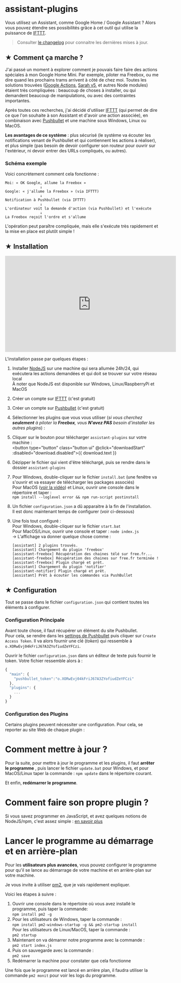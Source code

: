 # assistant-plugins

Vous utilisez un Assistant, comme Google Home / Google Assistant ? Alors vous pouvez étendre ses possibilités grâce à cet outil qui utilise la puissance de [IFTTT](http://www.ifttt.com/).

> Consulter [le changelog](https://github.com/Aymkdn/assistant-plugins/blob/master/changelog.md) pour connaitre les dernières mises à jour.

## ★ Comment ça marche ?

J'ai passé un moment à explorer comment je pouvais faire faire des actions spéciales à mon Google Home Mini. Par exemple, piloter ma Freebox, ou me dire quand les prochains trams arrivent à côté de chez moi. Toutes les solutions trouvées ([Google Actions](https://developers.google.com/actions/), [Sarah v5](https://github.com/NGRP/node-red-contrib-viseo), et autres Node modules) étaient très compliquées : beaucoup de choses à installer, ou qui demandent beaucoup de manipulations, ou avec des contraintes importantes.

Après toutes ces recherches, j'ai décidé d'utiliser [IFTTT](http://www.ifttt.com/) (qui permet de dire ce que l'on souhaite à son Assistant et d'avoir une action associée), en combinaison avec [Pushbullet](https://www.pushbullet.com/) et une machine sous Windows, Linux ou MacOS.

**Les avantages de ce système**  : plus sécurisé (le système va écouter les notifications venant de Pushbullet et qui contiennent les actions à réaliser), et plus simple (pas besoin de devoir configurer son routeur pour ouvrir sur l'extérieur, ni devoir entrer des URLs compliqués, ou autres).

### Schéma exemple

Voici concrètement comment cela fonctionne :
```
Moi: « OK Google, allume la Freebox »
                ↓    
Google: « j'allume la Freebox » (via IFTTT)
                ↓    
Notification à Pushbullet (via IFTTT)
                ↓    
L'ordinateur voit la demande d'action (via Pushbullet) et l'exécute
                ↓    
La Freebox reçoit l'ordre et s'allume 
```

L'opération peut paraître compliquée, mais elle s'exécute très rapidement et la mise en place est plutôt simple !

## ★ Installation

<iframe width="560" height="315" src="https://www.youtube.com/embed/Gmt4tIPH_fk?rel=0" frameborder="0" allowfullscreen></iframe>
  
L'installation passe par quelques étapes :

  1. Installer [NodeJS](https://nodejs.org/en/) sur une machine qui sera allumée 24h/24, qui exécutera les actions demandées et qui doit se trouver sur votre réseau local  
  À noter que NodeJS est disponible sur Windows, Linux/RaspberryPi et MacOS  
    
  2. Créer un compte sur [IFTTT](http://www.ifttt.com/) (c'est gratuit)  
    
  3. Créer un compte sur [Pushbullet](https://www.pushbullet.com/) (c'est gratuit)  
    
  4. Sélectionner les plugins que vous vous utiliser (*si vous cherchez **seulement** à piloter la **Freebox**, vous **N'avez PAS** besoin d'installer les autres plugins*) :  
  <vue-plugins-selection></vue-plugins-selection>  
    
  5. Cliquer sur le bouton pour télécharger `assistant-plugins` sur votre machine :<br><button type="button" class="button ui" @click="downloadStart" :disabled="download.disabled">{{ download.text }}</button>  
    
  6. Dézipper le fichier qui vient d'être téléchargé, puis se rendre dans le dossier `assistant-plugins`  
    
  7. Pour Windows, double-cliquer sur le fichier `install.bat` (une fenêtre va s'ouvrir et va essayer de télécharger les packages associés)   
  Pour MacOS ([voir la vidéo](https://youtu.be/r3y8X66Hnng)) et Linux, ouvrir une console dans le répertoire et taper :  
  `npm install --loglevel error && npm run-script postinstall`  
  8. Un fichier `configuration.json` a dû apparaitre à la fin de l'installation.  
  Il est donc maintenant temps de configurer (voir ci-dessous)  
    
  9. Une fois tout configuré :  
  Pour Windows, double-cliquer sur le fichier `start.bat`  
  Pour MacOS/Linux, ouvrir une console et taper : `node index.js`  
  → L'affichage va donner quelque chose comme :  
        ```
        [assistant] 2 plugins trouvés.
        [assistant] Chargement du plugin 'freebox'
        [assistant-freebox] Récupération des chaines télé sur free.fr...
        [assistant-freebox] Récupération des chaines sur free.fr terminée !
        [assistant-freebox] Plugin chargé et prêt.
        [assistant] Chargement du plugin 'notifier'
        [assistant-notifier] Plugin chargé et prêt.
        [assistant] Prêt à écouter les commandes via PushBullet
        ```

## ★ Configuration

Tout se passe dans le fichier `configuration.json` qui contient toutes les éléments à configurer.

### Configuration Principale

Avant toute chose, il faut récupérer un élément du site Pushbullet.  
Pour cela, se rendre dans les [settings de Pushbullet](https://www.pushbullet.com/#settings) puis cliquer sur `Create Access Token`. Il va alors fournir une clé (*token*) qui ressemble à `o.XORwEvj04kFriJ67A3ZYofiudZeYFCzi`.

Ouvrir le fichier `configuration.json` dans un éditeur de texte puis fournir le token. Votre fichier ressemble alors à :
```javascript
{
  "main": {
    "pushbullet_token":"o.XORwEvj04kFriJ67A3ZYofiudZeYFCzi"
  },
  "plugins": {
    ...
  }
}
```

### Configuration des Plugins

Certains plugins peuvent nécessiter une configuration. Pour cela, se reporter au site Web de chaque plugin :
<vue-plugins></vue-plugins>

# Comment mettre à jour ?

Pour la suite, pour mettre à jour le programme et les plugins, il faut **arrêter le programme** , puis lancer le fichier `update.bat` pour Windows, et pour MacOS/Linux taper la commande : `npm update` dans le répertoire courant.

Et enfin, **redémarrer le programme**.

# Comment faire son propre plugin ?

Si vous savez programmer en JavaScript, et avez quelques notions de NodeJS/npm, c'est assez simple : [en savoir plus](https://github.com/Aymkdn/assistant-template)

# Lancer le programme au démarrage et en arrière-plan

Pour les **utilisateurs plus avancées**, vous pouvez configurer le programme pour qu'il se lance au démarrage de votre machine et en arrière-plan sur votre machine.  

Je vous invite à utiliser [pm2](http://pm2.keymetrics.io/), que je vais rapidement expliquer.  

Voici les étapes à suivre :

  1) Ouvrir une console dans le répertoire où vous avez installé le programme, puis taper la commande:  
  `npm install pm2 -g`  
  2) Pour les utilisateurs de Windows, taper la commande :  
  `npm install pm2-windows-startup -g && pm2-startup install`  
  Pour les utilisateurs de Linux/MacOS, taper la commande :  
  `pm2 startup`  
  3) Maintenant on va démarrer notre programme avec la commande :  
  `pm2 start index.js`  
  4) Puis on sauvegarde avec la commande :  
  `pm2 save`  
  5) Redémarrer la machine pour constater que cela fonctionne
  
Une fois que le programme est lancé en arrière plan, il faudra utiliser la commande `pm2 monit` pour voir les logs du programme.
